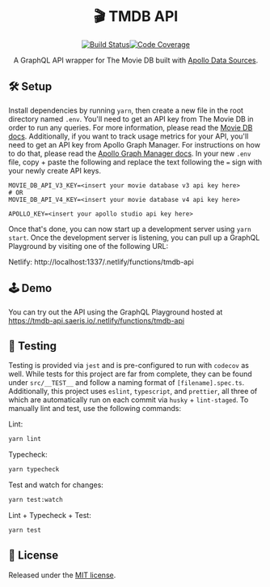 <h1 align="center" style="display: block; text-align: center;">🎬 TMDB API</h1>
<p align="center"><a href="https://travis-ci.com/Saeris/tmdb-api"><img src="https://travis-ci.com/Saeris/tmdb-api.svg?branch=master" alt="Build Status" /></a><a href="https://codecov.io/gh/Saeris/tmdb-api"><img src="https://codecov.io/gh/Saeris/tmdb-api/branch/master/graph/badge.svg" alt="Code Coverage"/></a></p>
<p align="center">A GraphQL API wrapper for The Movie DB built with <a href="https://www.apollographql.com/docs/apollo-server/features/data-sources.html">Apollo Data Sources</a>.</p>

## 🛠️ Setup

Install dependencies by running `yarn`, then create a new file in the root directory named `.env`. You'll need to get an API key from The Movie DB in order to run any queries. For more information, please read the [Movie DB docs](https://developers.themoviedb.org/3/getting-started/introduction). Additionally, if you want to track usage metrics for your API, you'll need to get an API key from Apollo Graph Manager. For instructions on how to do that, please read the [Apollo Graph Manager docs](https://www.apollographql.com/docs/graph-manager/). In your new `.env` file, copy + paste the following and replace the text following the `=` sign with your newly create API keys.

```
MOVIE_DB_API_V3_KEY=<insert your movie database v3 api key here>
# OR
MOVIE_DB_API_V4_KEY=<insert your movie database v4 api key here>

APOLLO_KEY=<insert your apollo studio api key here>
```

Once that's done, you can now start up a development server using `yarn start`. Once the development server is listening, you can pull up a GraphQL Playground by visiting one of the following URL:

Netlify: http://localhost:1337/.netlify/functions/tmdb-api

## 🕹️ Demo

You can try out the API using the GraphQL Playground hosted at https://tmdb-api.saeris.io/.netlify/functions/tmdb-api

## 🧪 Testing

Testing is provided via `jest` and is pre-configured to run with `codecov` as well. While tests for this project are far from complete, they can be found under `src/__TEST__` and follow a naming format of `[filename].spec.ts`. Additionally, this project uses `eslint`, `typescript`, and `prettier`, all three of which are automatically run on each commit via `husky` + `lint-staged`. To manually lint and test, use the following commands:

Lint:

```bash
yarn lint
```

Typecheck:

```bash
yarn typecheck
```

Test and watch for changes:

```bash
yarn test:watch
```

Lint + Typecheck + Test:

```bash
yarn test
```

## 🥂 License

Released under the [MIT license](https://github.com/Saeris/tmdb-api/blob/master/LICENSE.md).
